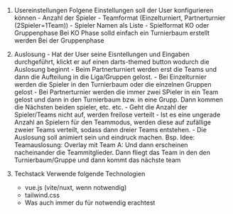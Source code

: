 1. Usereinstellungen
    Folgene Einstellungen soll der User konfigurieren können
        - Anzahl der Spieler
        - Teamformat (Einzelturniert, Partnerturnier (2Spieler=1Team))
        - Spieler Namen als Liste
        - Spielformat KO oder Gruppenphase
            Bei KO Phase solld einfach ein Turnierbaum erstellt werden
            Bei der Gruppenphase
2. Auslosung
        - Hat der User seine Eisntellungen und Eingaben durchgeführt, klickt er auf einen darts-themed button wodurch die Auslosung beginnt
        - Beim Partnerturniert werden erst die Teams und dann die Aufteilung in die Liga/Gruppen gelost.
        - Bei Einzelturnier werden die Spieler in den Turnierbaum oder die einzelnen Gruppen gelost
        - Bei Partnerturnier werden die immer zwei SPieler in ein Team gelost und dann in den Turnierbaum bzw. in eine Grupp. Dann kommen die Nächsten beiden spieler, etc. etc.
        - Geht die Anzahl der Spieler/Teams nicht auf, werden freilose verteilt
        - Ist es eine ungerade Anzahl an Spielern für den Teammodus, werden diese auf zufällige zweier Teams verteilt, sodass dann dreier Teams entstehen.
        - Die Auslosung soll animiert sein und eindruck machen.
        Bsp. Idee: Teamauslosung: Overlay mit Team A: Und dann erscheinen nacheinander die Teammitglieder. Dann fliegt das Team in den den Turnierbaum/Gruppe und dann kommt das nächste team

3. Techstack
    Verwende folgende Technologien
    - vue.js (vite/nuxt, wenn notwendig)
    - tailwind.css
    - Was auch immer du für notwendig erachtest
